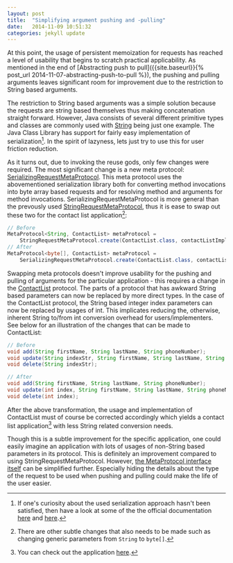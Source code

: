 ```yaml
---
layout: post
title:  "Simplifying argument pushing and -pulling"
date:   2014-11-09 10:51:32
categories: jekyll update
---
```


At this point, the usage of persistent memoization for requests has reached a level of usability that begins to scratch practical applicability. As mentioned in the end of [Abstracting push to pull]({{site.baseurl}}{% post_url 2014-11-07-abstracting-push-to-pull %}), the pushing and pulling arguments leaves significant room for improvement due to the restriction to String based arguments.

The restriction to String based arguments was a simple solution because the requests are string based themselves thus making concatenation straight forward. However, Java consists of several different primitive types and classes are commonly used with [String](https://docs.oracle.com/javase/8/docs/api/java/lang/String.html) being just one example. The Java Class Library has support for fairly easy implementation of serialization[^1]. In the spirit of lazyness, lets just try to use this for user friction reduction.

As it turns out, due to invoking the reuse gods, only few changes were required. The most significant change is a new meta protocol: [SerializingRequestMetaProtocol](https://github.com/jakobehmsen/permoize/blob/master/eclipse/src/permoize/SerializingRequestMetaProtocol.java). This meta protocol uses the abovementioned serialization library both for converting method invocations into byte array based requests and for resolving method and arguments for method invocations. SerializingRequestMetaProtocol is more general than the prevously used [StringRequestMetaProtocol](https://github.com/jakobehmsen/permoize/blob/master/eclipse/src/permoize/StringRequestMetaProtocol.java), thus it is ease to swap out these two for the contact list application[^2]:

```Java
// Before
MetaProtocol<String, ContactList> metaProtocol = 
    StringRequestMetaProtocol.create(ContactList.class, contactListImpl);
// After
MetaProtocol<byte[], ContactList> metaProtocol = 
	SerializingRequestMetaProtocol.create(ContactList.class, contactListImpl);
```

Swapping meta protocols doesn't improve usability for the pushing and pulling of arguments for the particular application - this requires a change in the [ContactList](https://github.com/jakobehmsen/permoize/blob/master/eclipse/src/permoize/examples/contactlistx/ContactList.java) protocol. The parts of a protocol that has awkward String based parameters can now be replaced by more direct types. In the case of the ContactList protocol, the String based integer index parameters can now be replaced by usages of int. This implicates reducing the, otherwise, inherent String to/from int conversion overhead for users/implementers. See below for an illustration of the changes that can be made to ContactList:

```Java
// Before
void add(String firstName, String lastName, String phoneNumber);
void update(String indexStr, String firstName, String lastName, String phoneNumber);
void delete(String indexStr);

// After
void add(String firstName, String lastName, String phoneNumber);
void update(int index, String firstName, String lastName, String phoneNumber);
void delete(int index);
```

After the above transformation, the usage and implementation of ContactList must of course be corrected accordingly which yields a contact list application[^3] with less String related conversion needs.

Though this is a subtle improvement for the specific application, one could easily imagine an application with lots of usages of non-String based parameters in its protocol. This is definitely an improvement compared to using StringRequestMetaProtocol. However, [the MetaProtocol interface itself](https://github.com/jakobehmsen/permoize/blob/master/eclipse/src/permoize/MetaProtocol.java) can be simplified further. Especially hiding the details about the type of the request to be used when pushing and pulling could make the life of the user easier.

[^1]: If one's curiosity about the used serialization approach hasn't been satisfied, then have a look at some of the the official documentation [here](https://docs.oracle.com/javase/8/docs/api/java/io/Serializable.html) and [here](https://docs.oracle.com/javase/tutorial/jndi/objects/serial.html).
[^2]: There are other subtle changes that also needs to be made such as changing generic parameters from `String` to `byte[]`.
[^3]: You can check out the application [here](https://github.com/jakobehmsen/permoize/tree/master/eclipse/src/permoize/examples/contactlistx2).